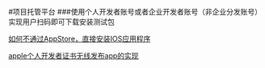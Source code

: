 #项目托管平台
###使用个人开发者账号或者企业开发者账号（非企业分发账号）实现用户扫码即可下载安装测试包








[如何不通过AppStore，直接安装IOS应用程序](https://blog.csdn.net/zfangls/article/details/56278942)

[apple个人开发者证书无线发布app的实现](https://blog.csdn.net/sing_sing/article/details/7497794)